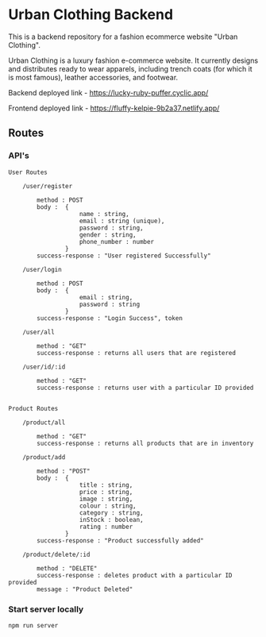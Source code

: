# Urban Clothing Backend

This is a backend repository for a fashion ecommerce website "Urban Clothing".

Urban Clothing is a luxury fashion e-commerce website. It currently designs and distributes ready to wear apparels, including trench coats (for which it is most famous), leather accessories, and footwear.

Backend deployed link - https://lucky-ruby-puffer.cyclic.app/

Frontend deployed link - https://fluffy-kelpie-9b2a37.netlify.app/

## Routes

### API's

    User Routes

        /user/register

            method : POST
            body :  {
                        name : string,
                        email : string (unique),
                        password : string,
                        gender : string,
                        phone_number : number
                    }
            success-response : "User registered Successfully"

        /user/login

            method : POST
            body :  {    
                        email : string,
                        password : string
                    }
            success-response : "Login Success", token

        /user/all

            method : "GET"
            success-response : returns all users that are registered

        /user/id/:id

            method : "GET"
            success-response : returns user with a particular ID provided


    Product Routes

        /product/all

            method : "GET"
            success-response : returns all products that are in inventory

        /product/add

            method : "POST"
            body :  {
                        title : string,
                        price : string,
                        image : string,
                        colour : string,
                        category : string,
                        inStock : boolean,
                        rating : number
                    }
            success-response : "Product successfully added"

        /product/delete/:id

            method : "DELETE"
            success-response : deletes product with a particular ID provided
            message : "Product Deleted"

### Start server locally

    npm run server
